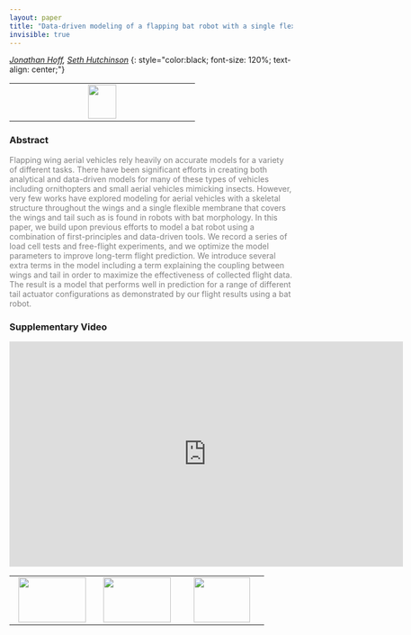 ```yaml
---
layout: paper
title: "Data-driven modeling of a flapping bat robot with a single flexible wing surface"
invisible: true
---
```

*[Jonathan Hoff](http://jehoff2.web.engr.illinois.edu/), [Seth Hutchinson](https://www.cc.gatech.edu/~seth/)*
{: style="color:black; font-size: 120%; text-align: center;"}

<table width="20%"> <tr>
<td style="width: 20%; text-align: center;"><a href="http://www.roboticsproceedings.org/rss16/p043.pdf"><img src="{{ site.baseurl }}/images/paper_link.png"
width = "50"  height = "60"/> </a> </td>

</tr></table>

### Abstract
<html><p style="color:gray; font-size: 100%; text-align: justified;">
Flapping wing aerial vehicles rely heavily on accurate models for a variety of different tasks. There have been significant efforts in creating both analytical and data-driven models for many of these types of vehicles including ornithopters and small aerial vehicles mimicking insects. However, very few works have explored modeling for aerial vehicles with a skeletal structure throughout the wings and a single flexible membrane that covers the wings and tail such as is found in robots with bat morphology. In this paper, we build upon previous efforts to model a bat robot using a combination of first-principles and data-driven tools. We record a series of load cell tests and free-flight experiments, and we optimize the model parameters to improve long-term flight prediction. We introduce several extra terms in the model including a term explaining the coupling between wings and tail in order to maximize the effectiveness of collected flight data. The result is a model that performs well in prediction for a range of different tail actuator configurations as demonstrated by our flight results using a bat robot.
</p></html>

### Supplementary Video
<iframe width="700" height="400" src="https://www.youtube.com/embed/mDiCt2Tjnck " frameborder="0" allow="accelerometer; autoplay; encrypted-media; gyroscope; picture-in-picture" allowfullscreen></iframe>

<table width="100%"><tr><td style="width: 30%; text-align: center;"><a href="{{ site.baseurl }}/program/papers/42"> <img src="{{ site.baseurl }}/images/previous_icon.png" width = "120"  height = "80"/> </a> </td>

<td style="width: 30%; text-align: center;"><a href="{{ site.baseurl }}/program/papers"> <img src="{{ site.baseurl }}/images/overview_icon.png" width = "120"  height = "80"/> </a> </td> 

<td style="width: 30%; text-align: center;"><a href="{{ site.baseurl }}/program/papers/44"> <img src="{{ site.baseurl }}/images/next_icon.png" width = "100"  height = "80"/> </a> </td> 

</tr></table>

